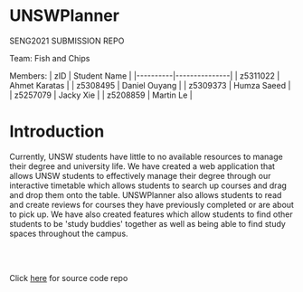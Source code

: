 # UNSWPlanner

SENG2021 SUBMISSION REPO

Team: Fish and Chips

Members:
| zID      | Student Name  |
|----------|---------------|
| z5311022 | Ahmet Karatas |
| z5308495 | Daniel Ouyang |
| z5309373 | Humza Saeed   |
| z5257079 | Jacky Xie     |
| z5208859 | Martin Le     |

<h1>Introduction</h1>
Currently, UNSW students have little to no available resources to manage their degree and university life. We have created a web application that allows UNSW students to effectively manage their degree through our interactive timetable which allows students to search up courses and drag and drop them onto the table. UNSWPlanner also allows students to read and create reviews for courses they have previously completed or are about to pick up. We have also created features which allow students to find other students to be 'study buddies' together as well as being able to find study spaces throughout the campus.

<br></br>

Click [here](https://github.com/fafnirZ/UNSWCoursePlanner) for source code repo

